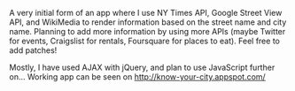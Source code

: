 A very initial form of an app where I use NY Times API, Google Street View API, and WikiMedia to render information based on the street name and city name. Planning to add more information by using more APIs (maybe Twitter for events, Craigslist for rentals, Foursquare for places to eat). Feel free to add patches!

Mostly, I have used AJAX with jQuery, and plan to use JavaScript further on...
Working app can be seen on http://know-your-city.appspot.com/ 
